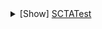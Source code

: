<brewwikisidebar>
<details markdown="1">
<summary>[Show] <a href="SCTATest">SCTATest</a></summary>
<p>
<table>
<tr>
<td width="269px">

<details>
<summary>ARM</summary>
<p>

* <a title="Vulcan" href="ARMVULC">Rapid Fire Plasma Cannon</a>
* <a title="Protector" href="ARMAMD">Tech 3 Anti Missile Defense System</a>
* <a title="Flakker" href="ARMFLAK">Tech 3 Anti-Air Flak Gun</a>
* <a title="Swatter" href="ARMAH">Tech 3 Anti-Air Hovercraft</a>
* <a title="Air Repair Pad" href="ARMASP">Tech 3 Automatically repairs aircraft</a>
* <a title="Seaplane Platform" href="ARMPLAT">Tech 3 Builds Seaplanes</a>
* <a title="Seaplane Platform" href="CORPLAT">Tech 3 Builds Seaplanes</a>
* <a title="Moho Metal Maker" href="ARMMMKR">Tech 3 Converts Energy into Metal</a>
* <a title="Annihilator" href="ARMANNI">Tech 3 Energy Weapon</a>
* <a title="Advanced Sonar Station" href="ARMASON">Tech 3 Extended Sonar</a>
* <a title="Bear" href="ARMTHOVR">Tech 3 Hover Transport</a>
* <a title="Wombat" href="ARMMH">Tech 3 Hovercraft Rocket Launcher</a>
* <a title="Anaconda" href="ARMANAC">Tech 3 Hovertank</a>
* <a title="Advanced Radar Tower" href="ARMARAD">Tech 3 Long Range Radar Tower</a>
* <a title="Retaliator" href="ARMSILO">Tech 3 Nuclear Missile Launcher</a>
* <a title="Ambusher" href="ARMAMB">Tech 3 Pop-up Heavy Cannon</a>
* <a title="Cloakable Fusion Reactor" href="ARMCKFUS">Tech 3 Produces Energy</a>
* <a title="Seahawk" href="ARMSEHAK">Tech 3 Radar Plane</a>
* <a title="Skimmer" href="ARMSH">Tech 3 Scout Hovercraft</a>
* <a title="Tornado" href="ARMSFIG">Tech 3 Seaplane Fighter</a>
* <a title="Construction Hovercraft" href="ARMCH">Tech 3 Tech Level 3</a>
* <a title="Construction Seaplane" href="ARMCSA">Tech 3 Tech Level 3</a>
* <a title="Albatross" href="ARMSEAP">Tech 3 Torpedo Bomber</a>
* <a title="Moho Mine" href="ARMMOHO">Tech 2 Advanced Metal Extractor</a>
* <a title="Advanced Torpedo Launcher" href="ARMATL">Tech 2 Advanced Torpedo Launcher</a>
* <a title="Pelican" href="ARMAMPH">Tech 2 Amphibious Kbot</a>
* <a title="Triton" href="ARMCROC">Tech 2 Amphibious Tank</a>
* <a title="Archer" href="ARMAAS">Tech 2 Anti-Air Ship</a>
* <a title="Zeus" href="ARMZEUS">Tech 2 Assault Kbot</a>
* <a title="Millennium" href="ARMBATS">Tech 2 Battleship</a>
* <a title="Hovercraft Platform" href="ARMHP">Tech 2 Builds Hovercraft</a>
* <a title="Commander" href="ARMDECOM">Tech 2 Commander</a>
* <a title="Invader" href="ARMVADER">Tech 2 Crawling Bomb</a>
* <a title="Conqueror" href="ARMCRUS">Tech 2 Cruiser</a>
* <a title="Stunner" href="ARMEMP">Tech 2 EMP Missile Launcher</a>
* <a title="FARK" href="ARMFARK">Tech 2 Fast Assist-Repair Kbot</a>
* <a title="Zipper" href="ARMFAST">Tech 2 Fast Attack Kbot</a>
* <a title="Brawler" href="ARMBRAWL">Tech 2 Gunship</a>
* <a title="Maverick" href="ARMMAV">Tech 2 Gunslinger Kbot</a>
* <a title="Bulldog" href="ARMBULL">Tech 2 Heavy Assault Tank</a>
* <a title="Sentinel" href="ARMHLT">Tech 2 Heavy Laser Tower</a>
* <a title="Precision Mine" href="MINE4">Tech 2 High Damage, Small Range Mine</a>
* <a title="Colossus" href="ARMCARRY">Tech 2 Light Carrier</a>
* <a title="Panther" href="ARMLATNK">Tech 2 Lightning Tank</a>
* <a title="Tiny" href="MINE1">Tech 2 Low Damage, Med. Range Mine</a>
* <a title="Scarab" href="ARMSCAB">Tech 2 Missile Defense</a>
* <a title="Ranger" href="ARMMSHIP">Tech 2 Missile Ship</a>
* <a title="Luger" href="ARMMART">Tech 2 Mobile Artillery</a>
* <a title="Penetrator" href="ARMMANNI">Tech 2 Mobile Energy Weapon</a>
* <a title="Phalanx" href="ARMYORK">Tech 2 Mobile Flak Vehicle</a>
* <a title="Jammer" href="ARMJAM">Tech 2 Mobile Radar Jammer</a>
* <a title="Escort" href="ARMSJAM">Tech 2 Mobile Radar Jammer</a>
* <a title="Marky" href="ARMMARK">Tech 2 Mobile Radar Kbot</a>
* <a title="Seer" href="ARMSEER">Tech 2 Mobile Radar</a>
* <a title="Merl" href="ARMMERL">Tech 2 Mobile Rocket Launcher</a>
* <a title="Guardian" href="ARMGUARD">Tech 2 Plasma Battery</a>
* <a title="Adv. Aircraft Plant" href="ARMAAP">Tech 2 Produces Aircraft</a>
* <a title="Fusion Reactor" href="ARMFUS">Tech 2 Produces Energy</a>
* <a title="Adv. Kbot Lab" href="ARMALAB">Tech 2 Produces Kbots</a>
* <a title="Adv. Shipyard" href="ARMASY">Tech 2 Produces Ships</a>
* <a title="Adv. Vehicle Plant" href="ARMAVP">Tech 2 Produces Vehicles</a>
* <a title="Eraser" href="ARMASER">Tech 2 Radar Jammer</a>
* <a title="Eagle" href="ARMAWAC">Tech 2 Radar Plane</a>
* <a title="Fido" href="ARMFIDO">Tech 2 Skirmish Kbot</a>
* <a title="Shooter" href="ARMSNIPE">Tech 2 Sniper Kbot</a>
* <a title="Spider" href="ARMSPID">Tech 2 Spider Assault Vehicle</a>
* <a title="Infiltrator" href="ARMSPY">Tech 2 Spybot Kbot</a>
* <a title="Hawk" href="ARMHAWK">Tech 2 Stealth Fighter</a>
* <a title="Pheonix" href="ARMPNIX">Tech 2 Strategic Bomber</a>
* <a title="Pirahna" href="ARMSUBK">Tech 2 Submarine Killer </a>
* <a title="Fibber" href="ARMSCRAM">Tech 2 Submersible Mobile Radar Jammer</a>
* <a title="Adv. Construction Aircraft" href="ARMACA">Tech 2 Tech Level 2</a>
* <a title="Adv. Construction Kbot" href="ARMACK">Tech 2 Tech Level 2</a>
* <a title="Advanced Construction Sub" href="ARMACSUB">Tech 2 Tech Level 2</a>
* <a title="Adv. Construction Vehicle" href="ARMACV">Tech 2 Tech Level 2</a>
* <a title="Lancet" href="ARMLANCE">Tech 2 Torpedo Bomber</a>
* <a title="Peeper" href="ARMPEEP">Tech 1 Air Scout</a>
* <a title="Atlas" href="ARMATLAS">Tech 1 Air Transport</a>
* <a title="Jethro" href="ARMJETH">Tech 1 Anti-Air Kbot</a>
* <a title="Hammer" href="ARMHAM">Tech 1 Artillery Kbot</a>
* <a title="Thunder" href="ARMTHUND">Tech 1 Bomber</a>
* <a title="Metal Maker" href="ARMMAKR">Tech 1 Converts Energy into Metal</a>
* <a title="Crusader" href="ARMROY">Tech 1 Destroyer</a>
* <a title="Metal Extractor" href="ARMMEX">Tech 1 Extracts Metal</a>
* <a title="Flash" href="ARMFLASH">Tech 1 Fast Assault Tank</a>
* <a title="Jeffy" href="ARMFAV">Tech 1 Fast Attack Vehicle</a>
* <a title="Flea" href="ARMFLEA">Tech 1 Fast Light Scout Kbot</a>
* <a title="Freedom Fighter" href="ARMFIG">Tech 1 Fighter</a>
* <a title="Energy Storage" href="ARMESTOR">Tech 1 Increases Energy Storage</a>
* <a title="Metal Storage" href="ARMMSTOR">Tech 1 Increases Metal Storage</a>
* <a title="Peewee" href="ARMPW">Tech 1 Infantry Kbot</a>
* <a title="Sonar Station" href="ARMSONAR">Tech 1 Locates Water Units</a>
* <a title="Stumpy" href="ARMSTUMP">Tech 1 Medium Assault Tank</a>
* <a title="Warrior" href="ARMWAR">Tech 1 Medium Infantry Kbot</a>
* <a title="Podger" href="ARMMLV">Tech 1 Mine Layer Vehicle</a>
* <a title="Defender" href="ARMRL">Tech 1 Missile Tower</a>
* <a title="Samson" href="ARMSAM">Tech 1 Mobile SAM Launcher</a>
* <a title="Dragons Teeth" href="ARMDRAG">Tech 1 Perimeter Defence</a>
* <a title="Aircraft Plant" href="ARMAP">Tech 1 Produces Aircraft</a>
* <a title="Geothermal Powerplant" href="ARMGEO">Tech 1 Produces Energy</a>
* <a title="Tidal Generator" href="ARMTIDE">Tech 1 Produces Energy</a>
* <a title="Kbot Lab" href="ARMLAB">Tech 1 Produces Kbots</a>
* <a title="Shipyard" href="ARMSY">Tech 1 Produces Ships</a>
* <a title="Vehicle Plant" href="ARMVP">Tech 1 Produces Vehicles</a>
* <a title="Radar Tower" href="ARMRAD">Tech 1 Radar Tower</a>
* <a title="Rocko" href="ARMROCK">Tech 1 Rocket Kbot</a>
* <a title="Skeeter" href="ARMPT">Tech 1 Scout Ship</a>
* <a title="Lurker" href="ARMSUB">Tech 1 Submarine</a>
* <a title="Construction Aircraft" href="ARMCA">Tech 1 Tech Level 1</a>
* <a title="Construction Kbot" href="ARMCK">Tech 1 Tech Level 1</a>
* <a title="Construction Ship" href="ARMCS">Tech 1 Tech Level 1</a>
* <a title="Construction Vehicle" href="ARMCV">Tech 1 Tech Level 1</a>
* <a title="Torpedo Launcher" href="ARMTL">Tech 1 Torpedo Launcher</a>
* <a title="Commander" href="ARMCOM">Commander</a>
</p>
</details>
<details>
<summary>CORE</summary>
<p>

* <a title="Krogoth Gantry" href="CORGANT">Builds Krogoths</a>
* <a title="Krogoth" href="CORKROG">Experimental Kbot</a>
* <a title="Buzzsaw" href="CORBUZZ">Rapid Fire Plasma Cannon</a>
* <a title="Fortitude Missile Defense" href="CORFMD">Tech 3 Anti Missile Defense System</a>
* <a title="Cobra" href="CORFLAK">Tech 3 Anti-Air Flak Gun</a>
* <a title="Slinger" href="CORAH">Tech 3 Anti-Air Hovercraft</a>
* <a title="Air Repair Pad" href="CORASP">Tech 3 Automatically repairs aircraft</a>
* <a title="Moho Metal Maker" href="CORMMKR">Tech 3 Converts Energy into Metal</a>
* <a title="Doomsday Machine" href="CORDOOM">Tech 3 Energy Weapon</a>
* <a title="Advanced Sonar Station" href="CORASON">Tech 3 Extended Sonar</a>
* <a title="Turtle" href="CORTHOVR">Tech 3 Hover Transport</a>
* <a title="Nixer" href="CORMH">Tech 3 Hovercraft Rocket Launcher</a>
* <a title="Snapper" href="CORSNAP">Tech 3 Hovertank</a>
* <a title="Intimidator" href="CORINT">Tech 3 Long Range Plasma Cannon</a>
* <a title="Advanced Radar Tower" href="CORARAD">Tech 3 Long Range Radar Tower</a>
* <a title="Silencer" href="CORSILO">Tech 3 Nuclear Missile Launcher</a>
* <a title="Toaster" href="CORTOAST">Tech 3 Pop-up Heavy Cannon</a>
* <a title="Cloakable Fusion Reactor" href="CORCKFUS">Tech 3 Produces Energy</a>
* <a title="Hunter" href="CORHUNT">Tech 3 Radar Plane</a>
* <a title="Scrubber" href="CORSH">Tech 3 Scout Hovercraft</a>
* <a title="Voodoo" href="CORSFIG">Tech 3 Seaplane Fighter</a>
* <a title="Construction Hovercraft" href="CORCH">Tech 3 Tech Level 3</a>
* <a title="Construction Seaplane" href="CORCSA">Tech 3 Tech Level 3</a>
* <a title="Typhoon" href="CORSEAP">Tech 3 Torpedo Bomber</a>
* <a title="Moho Mine" href="CORMOHO">Tech 2 Advanced Metal Extractor</a>
* <a title="Advanced Torpedo Launcher" href="CORATL">Tech 2 Advanced Torpedo Launcher</a>
* <a title="Gimp" href="CORAMPH">Tech 2 Amphibious Kbot</a>
* <a title="Crock" href="CORSEAL">Tech 2 Amphibious Tank</a>
* <a title="Shredder" href="CORARCH">Tech 2 Anti-Air Ship</a>
* <a title="The Can" href="CORCAN">Tech 2 Armored Assault Kbot</a>
* <a title="Sumo" href="CORSUMO">Tech 2 Armored Assault Kbot</a>
* <a title="Pyro" href="CORPYRO">Tech 2 Assault Kbot</a>
* <a title="Leviathen" href="CORSSUB">Tech 2 Battle Submarine</a>
* <a title="Warlord" href="CORBATS">Tech 2 Battleship</a>
* <a title="Hovercraft Platform" href="CORHP">Tech 2 Builds Hovercraft</a>
* <a title="Commander" href="CORDECOM">Tech 2 Commander</a>
* <a title="Roach" href="CORROACH">Tech 2 Crawling Bomb</a>
* <a title="Executioner" href="CORCRUS">Tech 2 Cruiser</a>
* <a title="Freaker" href="CORFAST">Tech 2 Fast Attack Kbot</a>
* <a title="Rapier" href="CORAPE">Tech 2 Gunship</a>
* <a title="Reaper" href="CORREAP">Tech 2 Heavy Assault Tank</a>
* <a title="Thunderbolt" href="CORFHLT">Tech 2 Heavy Laser Tower</a>
* <a title="Hive" href="CORCARRY">Tech 2 Light Carrier</a>
* <a title="Focused Mine" href="MINE3">Tech 2 Med. Damage, Medium Range Mine</a>
* <a title="Area Mine" href="MINE2">Tech 2 Medium Damage, Small Range Mine</a>
* <a title="Hedgehog" href="CORMABM">Tech 2 Missile Defense</a>
* <a title="Hydra" href="CORMSHIP">Tech 2 Missile Ship</a>
* <a title="Pillager" href="CORMART">Tech 2 Mobile Artillery</a>
* <a title="Copperhead" href="CORSENT">Tech 2 Mobile Flak Vehicle</a>
* <a title="Morty" href="CORMORT">Tech 2 Mobile Mortar Kbot</a>
* <a title="Deleter" href="CORETER">Tech 2 Mobile Radar Jammer</a>
* <a title="Voyeur" href="CORVOYR">Tech 2 Mobile Radar Kbot</a>
* <a title="Deleter" href="CORSJAM">Tech 2 Mobile Radar Naval Jammer</a>
* <a title="Informer" href="CORVRAD">Tech 2 Mobile Radar</a>
* <a title="Dominator" href="CORHRK">Tech 2 Mobile Rocket Launcher</a>
* <a title="Diplomat" href="CORVROC">Tech 2 Mobile Rocket Launcher</a>
* <a title="Punisher" href="CORPUN">Tech 2 Plasma Battery</a>
* <a title="Viper" href="CORVIPE">Tech 2 Pop-up Laser Cannon</a>
* <a title="Adv. Aircraft Plant" href="CORAAP">Tech 2 Produces Aircraft</a>
* <a title="Fusion Power Plant" href="CORFUS">Tech 2 Produces Energy</a>
* <a title="Adv. Kbot Lab" href="CORALAB">Tech 2 Produces Kbots</a>
* <a title="Adv. Shipyard" href="CORASY">Tech 2 Produces Ships</a>
* <a title="Adv. Vehicle Plant" href="CORAVP">Tech 2 Produces Vehicles</a>
* <a title="Spectre" href="CORSPEC">Tech 2 Radar Jammer</a>
* <a title="Vulture" href="CORAWAC">Tech 2 Radar Plane</a>
* <a title="Necro" href="CORNECRO">Tech 2 Resurrection Kbot</a>
* <a title="Parasite" href="CORSPY">Tech 2 Spybot Kbot</a>
* <a title="Vamp" href="CORVAMP">Tech 2 Stealth Fighter</a>
* <a title="Hurricane" href="CORHURC">Tech 2 Strategic Bomber</a>
* <a title="Shark" href="CORSHARK">Tech 2 Submarine Killer </a>
* <a title="Neutron" href="CORTRON">Tech 2 Tactical Nuke Launcher</a>
* <a title="Adv. Construction Aircraft" href="CORACA">Tech 2 Tech Level 2</a>
* <a title="Construction Kbot" href="CORACK">Tech 2 Tech Level 2</a>
* <a title="Advanced Construction Sub" href="CORACSUB">Tech 2 Tech Level 2</a>
* <a title="Adv. Construction Vehicle" href="CORACV">Tech 2 Tech Level 2</a>
* <a title="Titan" href="CORTITAN">Tech 2 Torpedo Bomber</a>
* <a title="Goliath" href="CORGOL">Tech 2 Very Heavy Assault Tank</a>
* <a title="Fink" href="CORFINK">Tech 1 Air Scout</a>
* <a title="Valkyrie" href="CORVALK">Tech 1 Air Transport</a>
* <a title="Thud" href="CORTHUD">Tech 1 Artillery Kbot</a>
* <a title="Instigator" href="CORGATOR">Tech 1 Assault Tank</a>
* <a title="Shadow" href="CORSHAD">Tech 1 Bomber</a>
* <a title="Enforcer" href="CORROY">Tech 1 Destroyer</a>
* <a title="Metal Extractor" href="CORMEX">Tech 1 Extracts Metal</a>
* <a title="Avenger" href="CORVENG">Tech 1 Fighter</a>
* <a title="Energy Storage" href="CORESTOR">Tech 1 Increases Energy Storage</a>
* <a title="Metal Storage" href="CORMSTOR">Tech 1 Increases Metal Storage</a>
* <a title="A.K." href="CORAK">Tech 1 Infantry Kbot</a>
* <a title="Raider" href="CORRAID">Tech 1 Medium Assault Tank</a>
* <a title="Metal Maker" href="CORMAKR">Tech 1 Metal Maker</a>
* <a title="Spoiler" href="CORMLV">Tech 1 Mine Layer Vehicle</a>
* <a title="Crasher" href="CORCRASH">Tech 1 Missile Kbot</a>
* <a title="Pulverizer" href="CORRL">Tech 1 Missile Tower</a>
* <a title="Slasher" href="CORMIST">Tech 1 Mobile SAM Launcher</a>
* <a title="Dragons Teeth" href="CORDRAG">Tech 1 Perimeter Defence</a>
* <a title="Aircraft Plant" href="CORAP">Tech 1 Produces Aircraft</a>
* <a title="Geothermal Powerplant" href="CORGEO">Tech 1 Produces Energy</a>
* <a title="Tidal Generator" href="CORTIDE">Tech 1 Produces Energy</a>
* <a title="Kbot Lab" href="CORLAB">Tech 1 Produces Kbots</a>
* <a title="Shipyard" href="CORSY">Tech 1 Produces Ships</a>
* <a title="Vehicle Plant" href="CORVP">Tech 1 Produces Vehicles</a>
* <a title="Radar Tower" href="CORRAD">Tech 1 Radar Tower</a>
* <a title="Leveler" href="CORLEVLR">Tech 1 Riot Tank</a>
* <a title="Storm" href="CORSTORM">Tech 1 Rocket Kbot</a>
* <a title="Searcher" href="CORPT">Tech 1 Scout Ship</a>
* <a title="Weasel" href="CORFAV">Tech 1 Scout</a>
* <a title="Sonar Station" href="CORSONAR">Tech 1 Sonar Station</a>
* <a title="Snake" href="CORSUB">Tech 1 Submarine</a>
* <a title="Construction Aircraft" href="CORCA">Tech 1 Tech Level 1</a>
* <a title="Construction Kbot" href="CORCK">Tech 1 Tech Level 1</a>
* <a title="Construction Ship" href="CORCS">Tech 1 Tech Level 1</a>
* <a title="Construction Vehicle" href="CORCV">Tech 1 Tech Level 1</a>
* <a title="Torpedo Launcher" href="CORTL">Tech 1 Torpedo Launcher</a>
* <a title="Commander" href="CORCOM">Commander</a>
</p>
</details>

</td>
</tr>
</table>
</p>
</details>
</brewwikisidebar>
